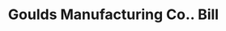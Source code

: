 ---
doi: 10.7916/D8F4917D
date_other: '1890'
date_other_textual: 1890-1899
form: printed ephemera
genre:
- Invoices
name:
- Goulds Manufacturing Co.
object_in_context_url: https://biggert.cul.columbia.edu/items/view/ave_biggert_01197
subject_hierarchical_geographic:
- Seneca Falls, New York, United States
subject_name:
- Goulds Manufacturing Co.
title: Goulds Manufacturing Co.. Bill
sort_title: Goulds Manufacturing Co.. Bill
call_number: ave_biggert_01197
coordinates:
- 42.90861111111111,-76.79805555555555
pid: ave_biggert_01197
identifiers: ave_biggert_01197
canvas_id: ldpd:396460
permalink: "/items/ave_biggert_01197/"
layout: iiif-image-page
---